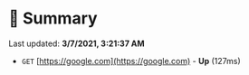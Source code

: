 # 📖 Summary
Last updated: **3/7/2021, 3:21:37 AM**

- `GET` [https://google.com](https://google.com) - **Up** (127ms)
